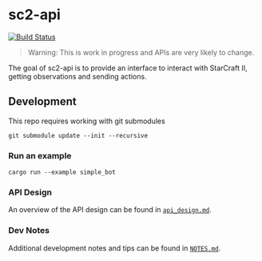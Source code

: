 # sc2-api

[![Build Status](https://travis-ci.org/ttdonovan/sc2-api-rs.svg?branch=master)](https://travis-ci.org/ttdonovan/sc2-api-rs)

> Warning: This is work in progress and APIs are very likely to change.

The goal of sc2-api is to provide an interface to interact with StarCraft II,
getting observations and sending actions.

## Development

This repo requires working with git submodules

```
git submodule update --init --recursive
```

### Run an example

```
cargo run --example simple_bot
```

### API Design

An overview of the API design can be found in
[`api_design.md`](docs/api_design.md).

### Dev Notes

Additional development notes and tips can be found in [`NOTES.md`](NOTES.md).
